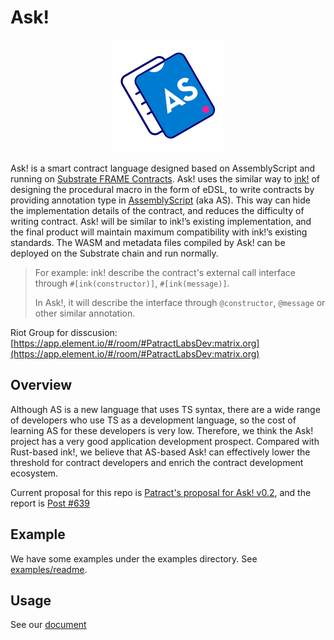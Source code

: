 # Ask!

<span style="display:block;text-align:center">![Ask!](./assets/Ask.svg)</span>

Ask! is a smart contract language designed based on AssemblyScript and running on [Substrate FRAME Contracts](https://substrate.dev/docs/en/knowledgebase/smart-contracts/overview#contracts-module). Ask! uses the similar way to [ink!](https://github.com/paritytech/ink) of designing the procedural macro in the form of eDSL, to write contracts by providing annotation type in [AssemblyScript](https://github.com/AssemblyScript/assemblyscript) (aka AS). This way can hide the implementation details of the contract, and reduces the difficulty of writing contract. Ask! will be similar to ink!’s existing implementation, and the final product will maintain maximum compatibility with ink!’s existing standards. The WASM and metadata files compiled by Ask! can be deployed on the Substrate chain and run normally.

> For example: ink! describe the contract's external call interface through `#[ink(constructor)]`, `#[ink(message)]`.
>
> In Ask!, it will describe the interface through `@constructor`, `@message` or other similar annotation.

Riot Group for disscusion: [https://app.element.io/#/room/#PatractLabsDev:matrix.org](https://app.element.io/#/room/#PatractLabsDev:matrix.org)

## Overview

Although AS is a new language that uses TS syntax, there are a wide range of developers who use TS as a development language, so the cost of learning AS for these developers is very low. Therefore, we think the Ask! project has a very good application development prospect. Compared with Rust-based ink!, we believe that AS-based Ask! can effectively lower the threshold for contract developers and enrich the contract development ecosystem.

Current proposal for this repo is [Patract's proposal for Ask! v0.2](https://kusama.polkassembly.io/treasury/81), and the report is [Post #639](https://kusama.polkassembly.io/post/639)

## Example

We have some examples under the examples directory. See [examples/readme](./examples/README.md).

## Usage

See our [document](https://substrate-contracts-book-patract.vercel.app/ask/introduction.html)
